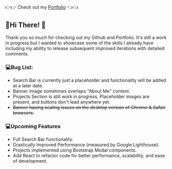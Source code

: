 :point_right::point_right: Check out my [Portfolio](https://cinoma.github.io/Cinoma/) :point_left::point_left:
## 👋Hi There!  👀
Thank you so much for checking out my Github and Portfolio. It's still a work in progress but I wanted to showcase some of the skills I already have
including my ability to release subsequent improved iterations with detailed comments.    

### :computer:Bug List:
- Search Bar is currently just a placeholder and functionality will be added at a later date. 
- Banner Image sometimes overlaps "About Me" content.
- Projects Section is still work in progress. Placeholder images are present, and buttons don't lead anywhere yet.
- ~~Banner having scaling issues on the desktop version of Chrome & Safari browsers.~~

### :computer:Upcoming Features
- Full Search Bar functionality.
- Drastically Improved Performance (measured by Google Lighthouse).
- Projects implemented using Bootstrap Modal components.
- Add React to refactor code for better performance, scalability, and ease of development.
